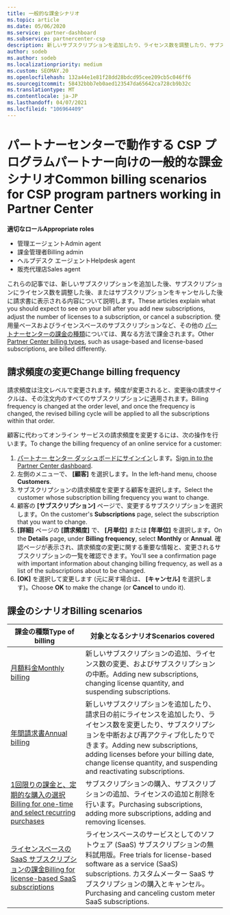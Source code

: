 ```yaml
---
title: 一般的な課金シナリオ
ms.topic: article
ms.date: 05/06/2020
ms.service: partner-dashboard
ms.subservice: partnercenter-csp
description: 新しいサブスクリプションを追加したり、ライセンス数を調整したり、サブスクリプションをキャンセルしたりするときに課金を確認します。 使用量ベースおよびライセンスベースのサブスクリプションの違いについて説明します。
author: sodeb
ms.author: sodeb
ms.localizationpriority: medium
ms.custom: SEOMAY.20
ms.openlocfilehash: 132a44e1e81f28dd28bdcd95cee209cb5c046ff6
ms.sourcegitcommit: 58432bbb7eb0aed123547da65642ca728cb9b32c
ms.translationtype: MT
ms.contentlocale: ja-JP
ms.lasthandoff: 04/07/2021
ms.locfileid: "106964409"
---
```

# <a name="common-billing-scenarios-for-csp-program-partners-working-in-partner-center"></a><span data-ttu-id="38e5c-104">パートナーセンターで動作する CSP プログラムパートナー向けの一般的な課金シナリオ</span><span class="sxs-lookup"><span data-stu-id="38e5c-104">Common billing scenarios for CSP program partners working in Partner Center</span></span>

<span data-ttu-id="38e5c-105">**適切なロール**</span><span class="sxs-lookup"><span data-stu-id="38e5c-105">**Appropriate roles**</span></span>

- <span data-ttu-id="38e5c-106">管理エージェント</span><span class="sxs-lookup"><span data-stu-id="38e5c-106">Admin agent</span></span>
- <span data-ttu-id="38e5c-107">課金管理者</span><span class="sxs-lookup"><span data-stu-id="38e5c-107">Billing admin</span></span>
- <span data-ttu-id="38e5c-108">ヘルプデスク エージェント</span><span class="sxs-lookup"><span data-stu-id="38e5c-108">Helpdesk agent</span></span>
- <span data-ttu-id="38e5c-109">販売代理店</span><span class="sxs-lookup"><span data-stu-id="38e5c-109">Sales agent</span></span>

<span data-ttu-id="38e5c-110">これらの記事では、新しいサブスクリプションを追加した後、サブスクリプションにライセンス数を調整した後、またはサブスクリプションをキャンセルした後に請求書に表示される内容について説明します。</span><span class="sxs-lookup"><span data-stu-id="38e5c-110">These articles explain what you should expect to see on your bill after you add new subscriptions, adjust the number of licenses to a subscription, or cancel a subscription.</span></span> <span data-ttu-id="38e5c-111">使用量ベースおよびライセンスベースのサブスクリプションなど、その他の [パートナーセンターの課金の種類](billing-different-types.md)については、異なる方法で課金されます。</span><span class="sxs-lookup"><span data-stu-id="38e5c-111">Other [Partner Center billing types](billing-different-types.md), such as usage-based and license-based subscriptions, are billed differently.</span></span>


## <a name="change-billing-frequency"></a><span data-ttu-id="38e5c-112">請求頻度の変更</span><span class="sxs-lookup"><span data-stu-id="38e5c-112">Change billing frequency</span></span>

<span data-ttu-id="38e5c-113">請求頻度は注文レベルで変更されます。頻度が変更されると、変更後の請求サイクルは、その注文内のすべてのサブスクリプションに適用されます。</span><span class="sxs-lookup"><span data-stu-id="38e5c-113">Billing frequency is changed at the order level, and once the frequency is changed, the revised billing cycle will be applied to all the subscriptions within that order.</span></span> 

<span data-ttu-id="38e5c-114">顧客に代わってオンライン サービスの請求頻度を変更するには、次の操作を行います。</span><span class="sxs-lookup"><span data-stu-id="38e5c-114">To change the billing frequency of an online service for a customer:</span></span>

1. <span data-ttu-id="38e5c-115">[パートナー センター ダッシュボードにサインイン](https://partner.microsoft.com/dashboard/home)します。</span><span class="sxs-lookup"><span data-stu-id="38e5c-115">[Sign in to the Partner Center dashboard](https://partner.microsoft.com/dashboard/home).</span></span>
2. <span data-ttu-id="38e5c-116">左側のメニューで、 **[顧客]** を選択します。</span><span class="sxs-lookup"><span data-stu-id="38e5c-116">In the left-hand menu, choose **Customers**.</span></span>
3. <span data-ttu-id="38e5c-117">サブスクリプションの請求頻度を変更する顧客を選択します。</span><span class="sxs-lookup"><span data-stu-id="38e5c-117">Select the customer whose subscription billing frequency you want to change.</span></span>
4. <span data-ttu-id="38e5c-118">顧客の **[サブスクリプション]** ページで、変更するサブスクリプションを選択します。</span><span class="sxs-lookup"><span data-stu-id="38e5c-118">On the customer's **Subscriptions** page, select the subscription that you want to change.</span></span>
5. <span data-ttu-id="38e5c-119">**[詳細]** ページの **[請求頻度]** で、 **[月単位]** または **[年単位]** を選択します。</span><span class="sxs-lookup"><span data-stu-id="38e5c-119">On the **Details** page, under **Billing frequency**, select **Monthly** or **Annual**.</span></span> <span data-ttu-id="38e5c-120">確認ページが表示され、請求頻度の変更に関する重要な情報と、変更されるサブスクリプションの一覧を確認できます。</span><span class="sxs-lookup"><span data-stu-id="38e5c-120">You'll see a confirmation page with important information about changing billing frequency, as well as a list of the subscriptions about to be changed.</span></span>
6. <span data-ttu-id="38e5c-121">**[OK]** を選択して変更します (元に戻す場合は、 **[キャンセル]** を選択します)。</span><span class="sxs-lookup"><span data-stu-id="38e5c-121">Choose **OK** to make the change (or **Cancel** to undo it).</span></span>

## <a name="billing-scenarios"></a><span data-ttu-id="38e5c-122">課金のシナリオ</span><span class="sxs-lookup"><span data-stu-id="38e5c-122">Billing scenarios</span></span>

| <span data-ttu-id="38e5c-123">課金の種類</span><span class="sxs-lookup"><span data-stu-id="38e5c-123">Type of billing</span></span> | <span data-ttu-id="38e5c-124">対象となるシナリオ</span><span class="sxs-lookup"><span data-stu-id="38e5c-124">Scenarios covered</span></span> |
| --------------- | ----------------- |
| [<span data-ttu-id="38e5c-125">月額料金</span><span class="sxs-lookup"><span data-stu-id="38e5c-125">Monthly billing</span></span>](common-billing-scenarios-monthly.md) | <span data-ttu-id="38e5c-126">新しいサブスクリプションの追加、ライセンス数の変更、およびサブスクリプションの中断。</span><span class="sxs-lookup"><span data-stu-id="38e5c-126">Adding new subscriptions, changing license quantity, and suspending subscriptions.</span></span> |
| [<span data-ttu-id="38e5c-127">年間請求書</span><span class="sxs-lookup"><span data-stu-id="38e5c-127">Annual billing</span></span>](common-billing-scenarios-annual.md) | <span data-ttu-id="38e5c-128">新しいサブスクリプションを追加したり、請求日の前にライセンスを追加したり、ライセンス数を変更したり、サブスクリプションを中断および再アクティブ化したりできます。</span><span class="sxs-lookup"><span data-stu-id="38e5c-128">Adding new subscriptions, adding licenses before your billing date, change license quantity, and suspending and reactivating subscriptions.</span></span> |
| [<span data-ttu-id="38e5c-129">1回限りの課金と、定期的な購入の選択</span><span class="sxs-lookup"><span data-stu-id="38e5c-129">Billing for one-time and select recurring purchases</span></span>](common-billing-scenarios-onetime-recurring.md) | <span data-ttu-id="38e5c-130">サブスクリプションの購入、サブスクリプションの追加、ライセンスの追加と削除を行います。</span><span class="sxs-lookup"><span data-stu-id="38e5c-130">Purchasing subscriptions, adding more subscriptions, adding and removing licenses.</span></span> |
| [<span data-ttu-id="38e5c-131">ライセンスベースの SaaS サブスクリプションの課金</span><span class="sxs-lookup"><span data-stu-id="38e5c-131">Billing for license-based SaaS subscriptions</span></span>](common-billing-scenarios-saas.md) | <span data-ttu-id="38e5c-132">ライセンスベースのサービスとしてのソフトウェア (SaaS) サブスクリプションの無料試用版。</span><span class="sxs-lookup"><span data-stu-id="38e5c-132">Free trials for license-based software as a service (SaaS) subscriptions.</span></span> <span data-ttu-id="38e5c-133">カスタムメーター SaaS サブスクリプションの購入とキャンセル。</span><span class="sxs-lookup"><span data-stu-id="38e5c-133">Purchasing and canceling custom meter SaaS subscriptions.</span></span> |
